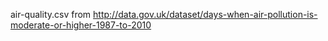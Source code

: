 air-quality.csv from http://data.gov.uk/dataset/days-when-air-pollution-is-moderate-or-higher-1987-to-2010
